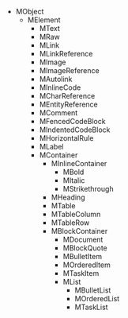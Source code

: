 ﻿* MObject
  * MElement 
    * MText
    * MRaw
    * MLink
    * MLinkReference
    * MImage
    * MImageReference
    * MAutolink
    * MInlineCode
    * MCharReference
    * MEntityReference
    * MComment
    * MFencedCodeBlock
    * MIndentedCodeBlock
    * MHorizontalRule
    * MLabel
    * MContainer
      * MInlineContainer
        * MBold
        * MItalic
        * MStrikethrough
      * MHeading
      * MTable
      * MTableColumn
      * MTableRow
      * MBlockContainer
        * MDocument
        * MBlockQuote
        * MBulletItem
        * MOrderedItem
        * MTaskItem
        * MList
          * MBulletList
          * MOrderedList
          * MTaskList